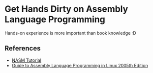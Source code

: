 # Get Hands Dirty on Assembly Language Programming
Hands-on experience is more important than book knowledge :D

## References
* [NASM Tutorial](https://cs.lmu.edu/~ray/notes/nasmtutorial/)
* [Guide to Assembly Language Programming in Linux 2005th Edition](https://www.amazon.com/Guide-Assembly-Language-Programming-Linux/dp/0387258973)
